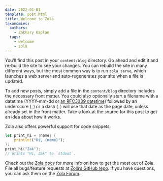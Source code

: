 ```yaml
---
date: 2022-01-01
template: post.html
title: Welcome to Zola
taxonomies:
  authors:
    - Zakhary Kaplan
  tags:
    - welcome
    - zola
---
```


You’ll find this post in your `content/blog` directory. Go ahead and edit it and re-build the site to see your changes.
You can rebuild the site in many different ways, but the most common way is to run `zola serve`, which launches a web server and auto-regenerates your site when a file is updated.

<!-- more -->

To add new posts, simply add a file in the `content/blog` directory includes the necessary front matter.
You could also optionally start a filename with a datetime (YYYY-mm-dd or [an RFC3339 datetime](https://www.ietf.org/rfc/rfc3339.txt)) followed by an underscore (`_`) or a dash (`-`) will use that date as the page date, unless already set in the front matter.
Take a look at the source for this post to get an idea about how it works.

Zola also offers powerful support for code snippets:

```rust
let print_hi = |name| {
    println!("Hi, {name}");
};
print_hi("Zak");
// prints "Hi, Zak" to `stdout`.
```

Check out the [Zola docs][zola-docs] for more info on how to get the most out of Zola. File all bugs/feature requests at [Zola’s GitHub repo][zola-github].
If you have questions, you can ask them on the [Zola Forum][zola-forum].

[zola-docs]:   https://www.getzola.org/documentation
[zola-github]: https://github.com/getzola/zola
[zola-forum]:  https://zola.discourse.group
